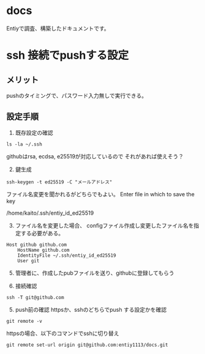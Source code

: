 # docs
Entiyで調査、構築したドキュメントです。


# ssh 接続でpushする設定
## メリット
pushのタイミングで、パスワード入力無しで実行できる。

## 設定手順
1. 既存設定の確認
```
ls -la ~/.ssh
```
githubはrsa, ecdsa, e25519が対応しているので
それがあれば使えそう？

2. 鍵生成
```
ssh-keygen -t ed25519 -C "メールアドレス"
```

ファイル名変更を聞かれるがどちらでもよい。
Enter file in which to save the key

/home/kaito/.ssh/entiy_id_ed25519

3. ファイル名を変更した場合、
    configファイル作成し変更したファイル名を指定する必要がある。
```
Host github github.com
    HostName github.com
    IdentityFile ~/.ssh/entiy_id_ed25519
    User git
```

5. 管理者に、作成したpubファイルを送り、githubに登録してもらう

4. 接続確認
```
ssh -T git@github.com
```

5. push前の確認
httpsか、sshのどちらでpush する設定かを確認
```
git remote -v
```

httpsの場合、以下のコマンドでsshに切り替え
```
git remote set-url origin git@github.com:entiy1113/docs.git
```
